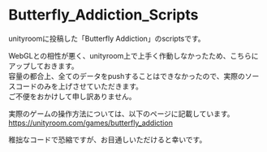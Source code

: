 # Butterfly_Addiction_Scripts
unityroomに投稿した「Butterfly Addiction」のscriptsです。

WebGLとの相性が悪く、unityroom上で上手く作動しなかったため、こちらにアップしておきます。<br>
容量の都合上、全てのデータをpushすることはできなかったので、実際のソースコードのみを上げさせていただきます。<br>
ご不便をおかけして申し訳ありません。<br>

実際のゲームの操作方法については、以下のページに記載しています。<br>
https://unityroom.com/games/butterfly_addiction

稚拙なコードで恐縮ですが、お目通しいただけると幸いです。
